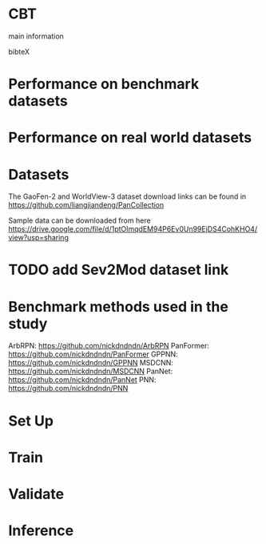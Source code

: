 # CBT

main information

bibteX

# Performance on benchmark datasets

# Performance on real world datasets

# Datasets

The GaoFen-2 and WorldView-3 dataset download links can be found in https://github.com/liangjiandeng/PanCollection

Sample data can be downloaded from here https://drive.google.com/file/d/1ptOImqdEM94P6Ev0Un99EjDS4CohKHO4/view?usp=sharing

# TODO add Sev2Mod dataset link

# Benchmark methods used in the study

ArbRPN: https://github.com/nickdndndn/ArbRPN
PanFormer: https://github.com/nickdndndn/PanFormer
GPPNN: https://github.com/nickdndndn/GPPNN
MSDCNN: https://github.com/nickdndndn/MSDCNN
PanNet: https://github.com/nickdndndn/PanNet
PNN: https://github.com/nickdndndn/PNN

# Set Up

# Train

# Validate

# Inference
